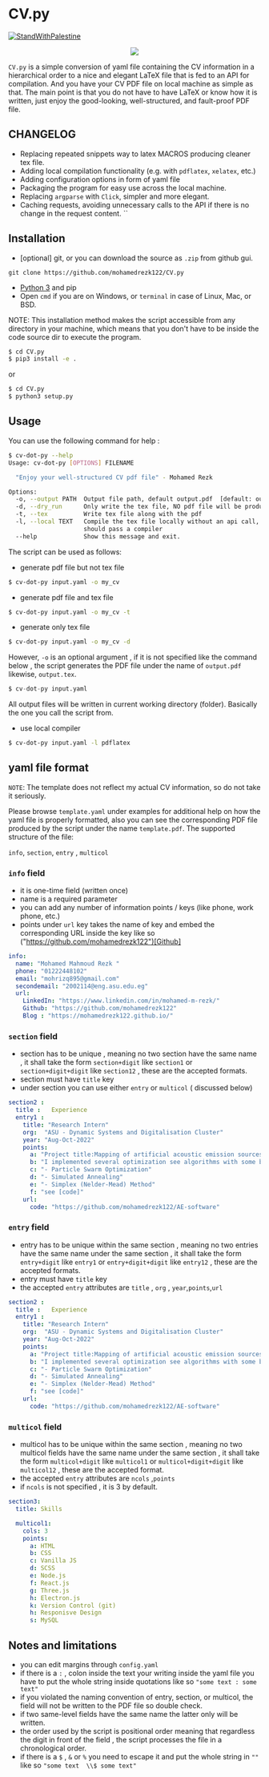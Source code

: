 # CV.py
<!-- <p align="center"><img src="https://user-images.githubusercontent.com/50466262/218974424-28ddff01-76d2-4258-bda0-3b89cdbea5d3.png" /></p> -->

[![StandWithPalestine](https://raw.githubusercontent.com/TheBSD/StandWithPalestine/main/badges/StandWithPalestine.svg)](https://github.com/TheBSD/StandWithPalestine/blob/main/docs/README.md)

<p align="center"><img src="preview.png" /></p>


`CV.py`  is  a simple conversion of yaml file containing the CV information in a hierarchical order to a nice and elegant LaTeX file that is fed to an API for compilation. And you have your CV PDF file on local machine as simple as that. The main point is that you do not have to have LaTeX or know how it is written, just enjoy the good-looking, well-structured, and fault-proof PDF file. 

## CHANGELOG
- Replacing repeated snippets way to latex MACROS producing cleaner tex file.
- Adding local compilation functionality (e.g. with `pdflatex`, `xelatex`, etc.) 
- Adding configuration options in form of yaml file
- Packaging the program for easy use across the local machine.
- Replacing `argparse` with `Click`, simpler and more elegant.
- Caching requests, avoiding unnecessary calls to the API if there is no change in the request content.
``
## Installation

- [optional] git, or you can download the source as `.zip` from github gui.
```
git clone https://github.com/mohamedrezk122/CV.py
```
- [Python 3](https://www.python.org/downloads/)  and pip 
- Open ```cmd```  if you are on Windows, or ```terminal``` in case of Linux, Mac, or BSD. 

NOTE: This installation method makes the script accessible from any directory in your machine, which means that you don't have to be inside the code source dir to execute the program.  

``` sh
$ cd CV.py
$ pip3 install -e .
```
or 
``` sh
$ cd CV.py
$ python3 setup.py
```

## Usage

You can use the following command for help :
``` sh
$ cv-dot-py --help
Usage: cv-dot-py [OPTIONS] FILENAME

  "Enjoy your well-structured CV pdf file" - Mohamed Rezk

Options:
  -o, --output PATH  Output file path, default output.pdf  [default: output]
  -d, --dry_run      Only write the tex file, NO pdf file will be produced
  -t, --tex          Write tex file along with the pdf
  -l, --local TEXT   Compile the tex file locally without an api call, you
                     should pass a compiler
  --help             Show this message and exit.
```

The script can be used as follows:

- generate pdf file but not tex file 
``` sh
$ cv-dot-py input.yaml -o my_cv 
```
- generate pdf file and tex file 
``` sh
$ cv-dot-py input.yaml -o my_cv -t  
```
- generate only tex file 
``` sh
$ cv-dot-py input.yaml -o my_cv -d  
```


However, `-o` is an optional argument , if it is not specified like the command below , the script generates the PDF file under the name of  `output.pdf` likewise,  `output.tex`.    

``` s
$ cv-dot-py input.yaml 
```

All output files will be written in current working directory (folder). Basically the one you call the script from.

- use local compiler 
``` sh
$ cv-dot-py input.yaml -l pdflatex
```

## yaml file format

`NOTE`: The template does not reflect my actual CV information, so do not take it seriously.

Please browse `template.yaml` under examples for additional help on  how the yaml file is properly formatted, also you can see the corresponding PDF file produced by the script under the name `template.pdf`.
The supported structure of the file:

`info`, `section`, `entry` , `multicol`

### ```info```  field

- it is one-time field (written once)
- name is a required parameter 
- you can add any number of information points / keys (like phone, work phone, etc.) 
- points under ```url``` key takes the name of key and embed  the corresponding URL inside the key like so ("https://github.com/mohamedrezk122")[Github] 

```yaml
info:
  name: "Mohamed Mahmoud Rezk "
  phone: "01222448102"
  email: "mohrizq895@gmail.com"
  secondemail: "2002114@eng.asu.edu.eg"
  url:
    LinkedIn: "https://www.linkedin.com/in/mohamed-m-rezk/"
    Github: "https://github.com/mohamedrezk122"
    Blog : "https://mohamedrezk122.github.io/"
```

### ```section```  field

- section has to be unique , meaning no  two section have the same name , it shall take the form ```section+digit```  like ```section1``` or ```section+digit+digit``` like ```section12``` , these are the accepted formats.  
- section must have ```title``` key
- under section you can use either ```entry```  or ```multicol``` ( discussed below)

``` yaml
section2 :
  title :   Experience 
  entry1 : 
    title: "Research Intern"
    org:  "ASU - Dynamic Systems and Digitalisation Cluster"
    year: "Aug-Oct-2022"
    points:
      a: "Project title:Mapping of artificial acoustic emission sources on wind turbine blades "
      b: "I implemented several optimization see algorithms with some bench-markings like:"
      c: "- Particle Swarm Optimization"
      d: "- Simulated Annealing"
      e: "- Simplex (Nelder-Mead) Method"
      f: "see [code]"
    url:
      code: "https://github.com/mohamedrezk122/AE-software"
```

### ```entry```  field

- entry has to be unique within the same section , meaning no  two entries have the same name under the same section , it shall take the form ```entry+digit```  like ```entry1``` or ```entry+digit+digit``` like ```entry12``` , these are the accepted formats.  
- entry must have ```title``` key
- the accepted  ```entry``` attributes are  ```title``` , ```org``` , ```year```,```points```,```url```

``` yaml
section2 :
  title :   Experience 
  entry1 : 
    title: "Research Intern"
    org:  "ASU - Dynamic Systems and Digitalisation Cluster"
    year: "Aug-Oct-2022"
    points:
      a: "Project title:Mapping of artificial acoustic emission sources on wind turbine blades "
      b: "I implemented several optimization see algorithms with some bench-markings like:"
      c: "- Particle Swarm Optimization"
      d: "- Simulated Annealing"
      e: "- Simplex (Nelder-Mead) Method"
      f: "see [code]"
    url:
      code: "https://github.com/mohamedrezk122/AE-software"
```

### ```multicol```  field

- multicol has to be unique within the same section , meaning no  two multicol fields have the same name under the same section , it shall take the form ```multicol+digit```  like ```multicol1``` or ```multicol+digit+digit``` like ```multicol12``` , these are the accepted format.  
- the accepted  ```entry``` attributes are  ```ncols``` ,```points```
- if ```ncols``` is not specified , it is 3 by default.

``` yaml
section3:
  title: Skills

  multicol1:
    cols: 3
    points:
      a: HTML
      b: CSS
      c: Vanilla JS
      d: SCSS
      e: Node.js
      f: React.js
      g: Three.js
      h: Electron.js
      k: Version Control (git)
      h: Responisve Design
      s: MySQL
```
## Notes and limitations

- you can edit margins through `config.yaml`
- if there is a `:` , colon inside the text your writing inside the yaml file you have to put the whole string inside quotations like so  `"some text : some text"`
- if you violated the naming convention of entry, section, or multicol, the field will not be written to the PDF file so double check.
- if two same-level fields have the same name the latter only will be written.
- the order used by the script is positional order meaning that regardless the digit in front of the field , the script processes the file in a chronological order.
- if there is a `$` , `&` or `%` you need to escape it and put the whole string in `""` like so `"some text  \\$ some text"`
 
